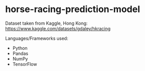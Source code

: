 # horse-racing-prediction-model

Dataset taken from Kaggle, Hong Kong: https://www.kaggle.com/datasets/gdaley/hkracing

Languages/Frameworks used:

- Python
- Pandas
- NumPy
- TensorFlow
